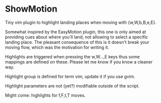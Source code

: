 ShowMotion
==========

Tiny vim plugin to highlight landing places when moving with {w,W,b,B,e,E}.

Somewhat inspired by the EasyMotion plugin, this one is only aimed at providing cues about where you'll land, not allowing to select a specific landing place. The pleasant consequence of this is it doesn't break your moving flow, which was the motivation for writing it.

Highlights are triggered when pressing the w,W...,E keys thus some mappings are defined on these. Please let me know if you know a cleaner way.

Highlight group is defined for term vim, update it if you use gvim.

Highlight parameters are not (yet?) modifiable outside of the script.

Might come:
  highlights for f,F,t,T moves.
